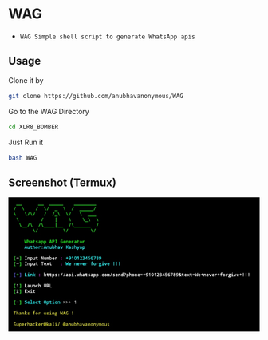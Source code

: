 # WAG
* `WAG Simple shell script to generate WhatsApp apis`

## Usage
Clone it by
```bash
git clone https://github.com/anubhavanonymous/WAG
```
Go to the WAG Directory
```bash
cd XLR8_BOMBER
```
Just Run it
```bash
bash WAG
```

## Screenshot (Termux)

<img src="IMG_20210318_152422.jpg"><br>
